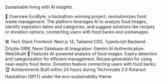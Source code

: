 
Sustainable living with AI insights.

🚀 Overview
EcoByte, a hackathon-winning project, revolutionizes food waste management. The platform leverages AI to analyze food images, identify expiration dates and categories, and suggest solutions like recipes or donation options, connecting users with food banks and orphanages.

🛠️ Tech Stack
Frontend: Next.js 14, Tailwind CSS, TypeScript
Backend: Drizzle ORM, Neon Database
AI Integration: Gemini AI
Authentication: Web3Auth
🌟 Features
AI-powered analysis of food images.
Expiry detection and categorization for efficient management.
Recipe generation for using near-expiry food items.
Donation feature connecting users with food banks.
🏆 Achievements
Built within 24 hours during Technovate 2.0 Rotaract Hackathon (SPIT) under the eco-sustainability theme.

